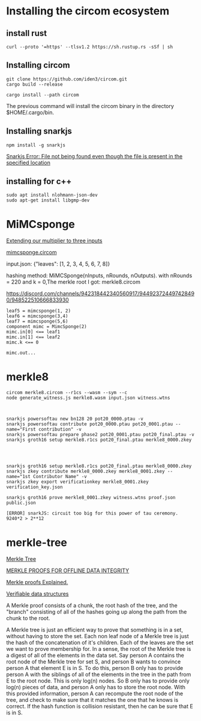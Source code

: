 
# Installing the circom ecosystem

## install rust

```
curl --proto '=https' --tlsv1.2 https://sh.rustup.rs -sSf | sh
```

## Installing circom

```
git clone https://github.com/iden3/circom.git
cargo build --release
```

```
cargo install --path circom
```
The previous command will install the circom binary in the directory $HOME/.cargo/bin.


## Installing snarkjs

```
npm install -g snarkjs
```

[Snarkjs Error: File not being found even though the file is present in the specified location](https://stackoverflow.com/questions/65757006/snarkjs-error-file-not-being-found-even-though-the-file-is-present-in-the-speci)

## installing for c++

```
sudo apt install nlohmann-json-dev
sudo apt-get install libgmp-dev
```




# MiMCsponge

[Extending our multiplier to three inputs](https://docs.circom.io/more-circuits/more-basic-circuits/#extending-our-multiplier-to-three-inputs)

[mimcsponge.circom](https://github.com/iden3/circomlib/blob/master/circuits/mimcsponge.circom)

input.json: {"leaves": [1, 2, 3, 4, 5, 6, 7, 8]}

hashing method: MiMCSponge(nInputs, nRounds, nOutputs).
with nRounds = 220 and k = 0,The merkle root I got: merkle8.circom

https://discord.com/channels/942318442340560917/944923724497428490/948522510666833930

```
leaf5 = mimcsponge(1, 2)
leaf6 = mimcsponge(3,4)
leaf7 = mimcsponge(5,6)
component mimc = MimcSponge(2)
mimc.in[0] <== leaf1
mimc.in[1] <== leaf2
mimc.k <== 0

mimc.out...
```

# merkle8

```
circom merkle8.circom --r1cs --wasm --sym --c
node generate_witness.js merkle8.wasm input.json witness.wtns



snarkjs powersoftau new bn128 20 pot20_0000.ptau -v
snarkjs powersoftau contribute pot20_0000.ptau pot20_0001.ptau --name="First contribution" -v
snarkjs powersoftau prepare phase2 pot20_0001.ptau pot20_final.ptau -v
snarkjs groth16 setup merkle8.r1cs pot20_final.ptau merkle8_0000.zkey




snarkjs groth16 setup merkle8.r1cs pot20_final.ptau merkle8_0000.zkey
snarkjs zkey contribute merkle8_0000.zkey merkle8_0001.zkey --name="1st Contributor Name" -v
snarkjs zkey export verificationkey merkle8_0001.zkey verification_key.json

snarkjs groth16 prove merkle8_0001.zkey witness.wtns proof.json public.json

```

```
[ERROR] snarkJS: circuit too big for this power of tau ceremony. 9240*2 > 2**12
```

# merkle-tree

[Merkle Tree](https://solidity-by-example.org/app/merkle-tree/)

[MERKLE PROOFS FOR OFFLINE DATA INTEGRITY](https://ethereum.org/en/developers/tutorials/merkle-proofs-for-offline-data-integrity/)

[Merkle proofs Explained.](https://medium.com/crypto-0-nite/merkle-proofs-explained-6dd429623dc5)

[Verifiable data structures](https://transparency.dev/verifiable-data-structures/)

A Merkle proof consists of a chunk, the root hash of the tree, and the "branch" consisting of all of the hashes going up along the path from the chunk to the root.

A Merkle tree is just an efficient way to prove that something is in a set, without having to store the set. Each non leaf node of a Merkle tree is just the hash of the concatenation of it's children. Each of the leaves are the set we want to prove membership for. In a sense, the root of the Merkle tree is a digest of all of the elements in the data set. Say person A contains the root node of the Merkle tree for set S, and person B wants to convince person A that element E is in S. To do this, person B only has to provide person A with the siblings of all of the elements in the tree in the path from E to the root node. This is only log(n) nodes. So B only has to provide only log(n) pieces of data, and person A only has to store the root node. With this provided information, person A can recompute the root node of the tree, and check to make sure that it matches the one that he knows is correct. If the hash function is collision resistant, then he can be sure that E is in S.
